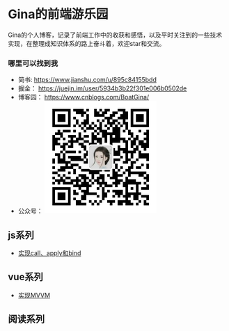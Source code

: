 # Gina的前端游乐园

Gina的个人博客，记录了前端工作中的收获和感悟，以及平时关注到的一些技术实现，在整理成知识体系的路上奋斗着，欢迎star和交流。

###  哪里可以找到我
* 简书:  https://www.jianshu.com/u/895c84155bdd 
* 掘金： https://juejin.im/user/5934b3b22f301e006b0502de
* 博客园： https://www.cnblogs.com/BoatGina/
* 公众号：
![公众号](https://github.com/BoatGina/Blog/blob/master/assets/qrcode.jpg)


## js系列

* [实现call、apply和bind](https://github.com/BoatGina/Blog/issues/1)

## vue系列

* [实现MVVM](https://github.com/BoatGina/Blog/issues/2)

## 阅读系列

